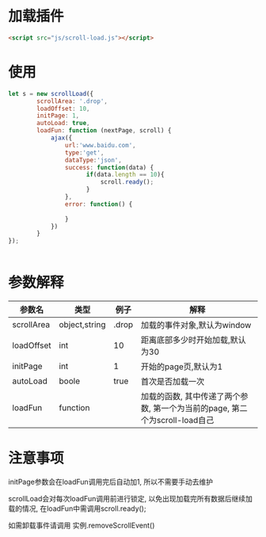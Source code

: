 # 加载插件
```html
<script src="js/scroll-load.js"></script>
```

# 使用
```js
let s = new scrollLoad({
		scrollArea: '.drop',
		loadOffset: 10,
		initPage: 1,
		autoLoad: true,
		loadFun: function (nextPage, scroll) {
		    ajax({
		        url:'www.baidu.com',
                type:'get',
                dataType:'json',
                success: function(data) {
		              if(data.length == 10){
		                  scroll.ready();
		              }
                },
                error: function() {
		           
                }
		    })
		}
});
	
```

# 参数解释
|参数名|类型|例子|解释|
|---|---|---|---|
|scrollArea|object,string |.drop|加载的事件对象,默认为window|
|loadOffset|int|10|距离底部多少时开始加载,默认为30|
|initPage|int|1|开始的page页,默认为1|
|autoLoad|boole|true|首次是否加载一次|
|loadFun|function| |加载的函数, 其中传递了两个参数, 第一个为当前的page, 第二个为scroll-load自己|

# 注意事项
initPage参数会在loadFun调用完后自动加1, 所以不需要手动去维护

scrollLoad会对每次loadFun调用前进行锁定, 以免出现加载完所有数据后继续加载的情况, 在loadFun中需调用scroll.ready();

如需卸载事件请调用 实例.removeScrollEvent()
